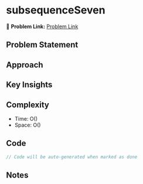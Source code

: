 # subsequenceSeven

🔗 **Problem Link:** [Problem Link](https://usaco.org/index.php?page=viewproblem2&cpid=595)

## Problem Statement
<!-- Describe the problem here -->

## Approach
<!-- Explain your approach -->

## Key Insights
<!-- List key insights and tricks -->

## Complexity
- Time: O()
- Space: O()

## Code
```cpp
// Code will be auto-generated when marked as done
```

## Notes
<!-- Any additional notes -->
